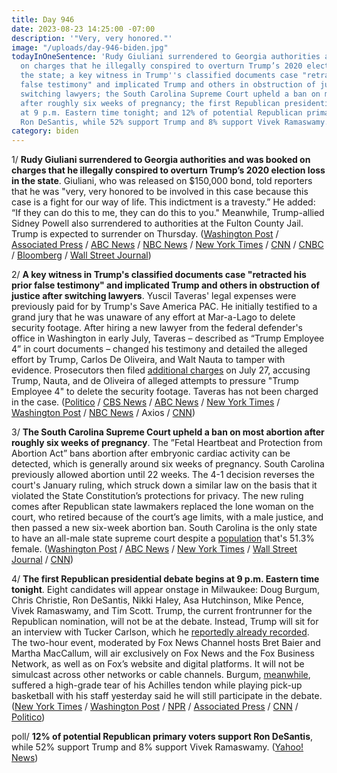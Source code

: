 ```yaml
---
title: Day 946
date: 2023-08-23 14:25:00 -07:00
description: '"Very, very honored."'
image: "/uploads/day-946-biden.jpg"
todayInOneSentence: 'Rudy Giuliani surrendered to Georgia authorities and was booked
  on charges that he illegally conspired to overturn Trump’s 2020 election loss in
  the state; a key witness in Trump''s classified documents case "retracted his prior
  false testimony" and implicated Trump and others in obstruction of justice after
  switching lawyers; the South Carolina Supreme Court upheld a ban on most abortion
  after roughly six weeks of pregnancy; the first Republican presidential debate begins
  at 9 p.m. Eastern time tonight; and 12% of potential Republican primary voters support
  Ron DeSantis, while 52% support Trump and 8% support Vivek Ramaswamy. '
category: biden
---
```


1/ **Rudy Giuliani surrendered to Georgia authorities and was booked on charges that he illegally conspired to overturn Trump’s 2020 election loss in the state**. Giuliani, who was released on $150,000 bond, told reporters that he was "very, very honored to be involved in this case because this case is a fight for our way of life. This indictment is a travesty.” He added: “If they can do this to me, they can do this to you." Meanwhile, Trump-allied Sidney Powell also surrendered to authorities at the Fulton County Jail. Trump is expected to surrender on Thursday. ([Washington Post](https://www.washingtonpost.com/national-security/2023/08/23/trump-indictment-georgia/) / [Associated Press](https://apnews.com/article/trump-giuliani-georgia-election-indictment-fulton-county-203b1e69cbff227a0bf8cc59a6bb645f) / [ABC News](https://abcnews.go.com/US/live-updates/trump-georgia-surrender/?id=102463778) / [NBC News](https://www.nbcnews.com/politics/2020-election/giuliani-surrender-authorities-georgia-election-probe-rcna101372) / [New York Times](https://www.nytimes.com/2023/08/23/us/trump-giuliani-georgia-surrender.html) / [CNN](https://www.cnn.com/2023/08/23/politics/giuliani-fulton-county/index.html) / [CNBC](https://www.cnbc.com/2023/08/23/trump-lawyer-rudy-giuliani-to-surrender-in-georgia-election-case.html) / [Bloomberg](https://www.bloomberg.com/news/articles/2023-08-23/giuliani-heading-to-atlanta-ahead-of-aug-25-surrender-deadline?srnd=premium&sref=MIBMEEoj) / [Wall Street Journal](https://www.wsj.com/us-news/rudy-giuliani-turns-himself-in-for-booking-in-georgia-629a322d?mod=wknd_pos1))

2/ **A key witness in Trump's classified documents case "retracted his prior false testimony" and implicated Trump and others in obstruction of justice after switching lawyers**. Yuscil Taveras' legal expenses were previously paid for by Trump's Save America PAC. He initially testified to a grand jury that he was unaware of any effort at Mar-a-Lago to delete security footage. After hiring a new lawyer from the federal defender's office in Washington in early July, Taveras – described as “Trump Employee 4” in court documents – changed his testimony and detailed the alleged effort by Trump, Carlos De Oliveira, and Walt Nauta to tamper with evidence. Prosecutors then filed [additional charges](https://whatthefuckjusthappenedtoday.com/2023/07/31/day-923/#3-special-counsel-jack-smith-accused) on July 27, accusing Trump, Nauta, and de Oliveira of alleged attempts to pressure "Trump Employee 4" to delete the security footage. Taveras has not been charged in the case. ([Politico](https://www.politico.com/news/2023/08/22/trump-witness-reversal-testimony-jack-smith-00112355) / [CBS News](https://www.cbsnews.com/news/mar-a-lago-trump-it-employee-changed-testimony-after-target-letter-special-counsel/) / [ABC News](https://abcnews.go.com/US/recent-obstruction-charges-trump-cooperation-mar-lago-worker/story?id=102431568) / [New York Times](https://www.nytimes.com/2023/08/22/us/politics/witness-trump-documents-lawyer.html) / [Washington Post](https://www.washingtonpost.com/national-security/2023/08/22/trump-documents-grand-jury-witnesses-lied/) / [NBC News](https://www.nbcnews.com/politics/donald-trump/witness-trump-docs-case-changed-testimony-switching-lawyers-special-co-rcna101308) / Axios / [CNN](https://www.cnn.com/2023/08/22/politics/special-counsel-trump-documents-investigation/))

3/ **The South Carolina Supreme Court upheld a ban on most abortion after roughly six weeks of pregnancy**. The ”Fetal Heartbeat and Protection from Abortion Act” bans abortion after embryonic cardiac activity can be detected, which is generally around six weeks of pregnancy. South Carolina previously allowed abortion until 22 weeks. The 4-1 decision reverses the court's January ruling, which struck down a similar law on the basis that it violated the State Constitution’s protections for privacy. The new ruling comes after Republican state lawmakers replaced the lone woman on the court, who retired because of the court’s age limits, with a male justice, and then passed a new six-week abortion ban. South Carolina is the only state to have an all-male state supreme court despite a [population](https://www.census.gov/quickfacts/fact/table/SC#) that's 51.3% female. ([Washington Post](https://www.washingtonpost.com/politics/2023/08/23/south-carolina-abortion-restrictions-upheld/) / [ABC News](https://abcnews.go.com/Health/wireStory/south-carolinas-new-male-highest-court-reverses-abortion-102480719) / [New York Times](https://www.nytimes.com/2023/08/23/us/south-carolina-abortion-supreme-court.html) / [Wall Street Journal](https://www.wsj.com/politics/policy/south-carolina-supreme-court-upholds-six-week-abortion-ban-8258da02?mod=lead_feature_below_a_pos1) / [CNN](https://www.cnn.com/2023/08/23/politics/south-carolina-supreme-court-six-week-abortion-ban/index.html))

4/ **The first Republican presidential debate begins at 9 p.m. Eastern time tonight**. Eight candidates will appear onstage in Milwaukee: Doug Burgum, Chris Christie, Ron DeSantis, Nikki Haley, Asa Hutchinson, Mike Pence, Vivek Ramaswamy, and Tim Scott. Trump, the current frontrunner for the Republican nomination, will not be at the debate. Instead, Trump will sit for an interview with Tucker Carlson, which he [reportedly already recorded](https://whatthefuckjusthappenedtoday.com/2023/08/21/day-944/#2-trump-confirmed-that-he%E2%80%99ll-skip-th). The two-hour event, moderated by Fox News Channel hosts Bret Baier and Martha MacCallum, will air exclusively on Fox News and the Fox Business Network, as well as on Fox’s website and digital platforms. It will not be simulcast across other networks or cable channels. Burgum, [meanwhile](https://www.washingtonpost.com/politics/2023/08/23/burgum-debate-leg-injury/), suffered a high-grade tear of his Achilles tendon while playing pick-up basketball with his staff yesterday said he will still participate in the debate. ([New York Times](https://www.nytimes.com/news-event/2024-election?name=styln-2024-election&region=TOP_BANNER&block=storyline_menu_recirc&action=click&pgtype=Article&variant=undefined) / [Washington Post](https://www.washingtonpost.com/politics/2023/08/23/republican-presidential-debate/) / [NPR](https://www.npr.org/2023/08/23/1195372100/republican-debate-milwaukee-trump-desantis-fox-news-gop-primary) / [Associated Press](https://apnews.com/article/republican-primary-debate-gop-fox-news-b13fe11e3810512ff35e6c534f1e5ca2) / [CNN](https://www.cnn.com/2023/08/23/politics/gop-debate-what-to-watch/) / [Politico](https://www.politico.com/newsletters/playbook/2023/08/23/your-one-stop-guide-to-the-first-gop-debate-00112399))

poll/ **12% of potential Republican primary voters support Ron DeSantis**, while 52% support Trump and 8% support Vivek Ramaswamy. ([Yahoo! News](https://news.yahoo.com/poll-desantiss-support-collapses-ahead-of-1st-gop-debate-214353402.html))

